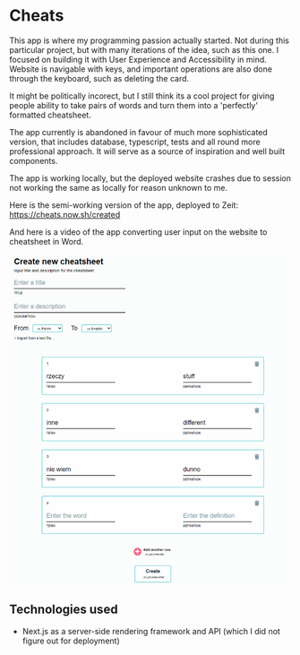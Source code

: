 # Cheats

This app is where my programming passion actually started. Not during this particular project, but with many iterations of the idea, such as this one.
I focused on building it with User Experience and Accessibility in mind. Website is navigable with keys, and important operations are also done through the keyboard, such as deleting the card.

It might be politically incorect, but I still think its a cool project for giving people ability to take pairs of words and turn them into a 'perfectly' formatted cheatsheet.

The app currently is abandoned in favour of much more sophisticated version, that includes database, typescript, tests and all round more professional approach. It will serve as a source of inspiration and well built components.

The app is working locally, but the deployed website crashes due to session not working the same as locally for reason unknown to me.

Here is the semi-working version of the app, deployed to Zeit: https://cheats.now.sh/created

And here is a video of the app converting user input on the website to cheatsheet in Word.

![flow](misc/cheats.gif)

## Technologies used

- Next.js as a server-side rendering framework and API (which I did not figure out for deployment)
